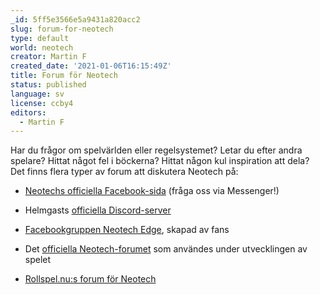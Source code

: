 ```yaml
---
_id: 5ff5e3566e5a9431a820acc2
slug: forum-for-neotech
type: default
world: neotech
creator: Martin F
created_date: '2021-01-06T16:15:49Z'
title: Forum för Neotech
status: published
language: sv
license: ccby4
editors:
  - Martin F
---
```

Har du frågor om spelvärlden eller regelsystemet? Letar du efter andra spelare? Hittat något fel i böckerna? Hittat någon kul inspiration att dela? Det finns flera typer av forum att diskutera Neotech på:

*   [Neotechs officiella Facebook-sida](https://fb.com/neotechrpg) (fråga oss via Messenger!)
    
*   Helmgasts [officiella Discord-server](https://discord.gg/U6P29TRAfj)
    
*   [Facebookgruppen Neotech Edge](https://www.facebook.com/groups/767025907097863), skapad av fans
    
*   Det [officiella Neotech-forumet](https://forum.helmgast.se/t/neotech) som användes under utvecklingen av spelet
    
*   [Rollspel.nu:s forum för Neotech](https://www.rollspel.nu/forums/neotech.144/)
